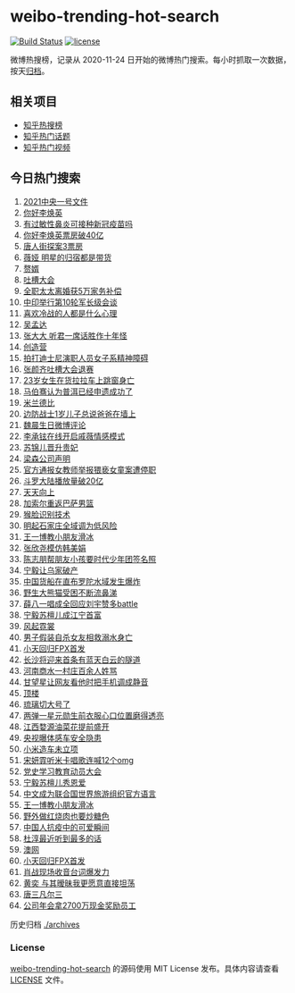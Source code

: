 # weibo-trending-hot-search

[![Build Status](https://github.com/justjavac/weibo-trending-hot-search/workflows/ci/badge.svg?branch=master)](https://github.com/justjavac/weibo-trending-hot-search/actions)
[![license](https://img.shields.io/github/license/justjavac/weibo-trending-hot-search)](https://github.com/justjavac/weibo-trending-hot-search/blob/master/LICENSE)

微博热搜榜，记录从 2020-11-24 日开始的微博热门搜索。每小时抓取一次数据，按天[归档](./archives)。

## 相关项目

- [知乎热搜榜](https://github.com/justjavac/zhihu-trending-top-search)
- [知乎热门话题](https://github.com/justjavac/zhihu-trending-hot-questions)
- [知乎热门视频](https://github.com/justjavac/zhihu-trending-hot-video)

## 今日热门搜索

<!-- BEGIN -->
<!-- 最后更新时间 Mon Feb 22 2021 05:12:32 GMT+0800 (CST) -->
1. [2021中央一号文件](https://s.weibo.com//weibo?q=%232021%E4%B8%AD%E5%A4%AE%E4%B8%80%E5%8F%B7%E6%96%87%E4%BB%B6%23&Refer=new_time)
1. [你好李焕英](https://s.weibo.com//weibo?q=%E4%BD%A0%E5%A5%BD%E6%9D%8E%E7%84%95%E8%8B%B1&Refer=top)
1. [有过敏性鼻炎可接种新冠疫苗吗](https://s.weibo.com//weibo?q=%23%E6%9C%89%E8%BF%87%E6%95%8F%E6%80%A7%E9%BC%BB%E7%82%8E%E5%8F%AF%E6%8E%A5%E7%A7%8D%E6%96%B0%E5%86%A0%E7%96%AB%E8%8B%97%E5%90%97%23&Refer=top)
1. [你好李焕英票房破40亿](https://s.weibo.com//weibo?q=%23%E4%BD%A0%E5%A5%BD%E6%9D%8E%E7%84%95%E8%8B%B1%E7%A5%A8%E6%88%BF%E7%A0%B440%E4%BA%BF%23&Refer=top)
1. [唐人街探案3票房](https://s.weibo.com//weibo?q=%23%E5%94%90%E4%BA%BA%E8%A1%97%E6%8E%A2%E6%A1%883%E7%A5%A8%E6%88%BF%23&Refer=top)
1. [薇娅 明星的归宿都是带货](https://s.weibo.com//weibo?q=%E8%96%87%E5%A8%85%20%E6%98%8E%E6%98%9F%E7%9A%84%E5%BD%92%E5%AE%BF%E9%83%BD%E6%98%AF%E5%B8%A6%E8%B4%A7&Refer=top)
1. [赘婿](https://s.weibo.com//weibo?q=%E8%B5%98%E5%A9%BF&Refer=top)
1. [吐槽大会](https://s.weibo.com//weibo?q=%E5%90%90%E6%A7%BD%E5%A4%A7%E4%BC%9A&Refer=top)
1. [全职太太离婚获5万家务补偿](https://s.weibo.com//weibo?q=%23%E5%85%A8%E8%81%8C%E5%A4%AA%E5%A4%AA%E7%A6%BB%E5%A9%9A%E8%8E%B75%E4%B8%87%E5%AE%B6%E5%8A%A1%E8%A1%A5%E5%81%BF%23&Refer=top)
1. [中印举行第10轮军长级会谈](https://s.weibo.com//weibo?q=%23%E4%B8%AD%E5%8D%B0%E4%B8%BE%E8%A1%8C%E7%AC%AC10%E8%BD%AE%E5%86%9B%E9%95%BF%E7%BA%A7%E4%BC%9A%E8%B0%88%23&Refer=top)
1. [喜欢冷战的人都是什么心理](https://s.weibo.com//weibo?q=%23%E5%96%9C%E6%AC%A2%E5%86%B7%E6%88%98%E7%9A%84%E4%BA%BA%E9%83%BD%E6%98%AF%E4%BB%80%E4%B9%88%E5%BF%83%E7%90%86%23&Refer=top)
1. [吴孟达](https://s.weibo.com//weibo?q=%E5%90%B4%E5%AD%9F%E8%BE%BE&Refer=top)
1. [张大大 听君一席话胜作十年怪](https://s.weibo.com//weibo?q=%E5%BC%A0%E5%A4%A7%E5%A4%A7%20%E5%90%AC%E5%90%9B%E4%B8%80%E5%B8%AD%E8%AF%9D%E8%83%9C%E4%BD%9C%E5%8D%81%E5%B9%B4%E6%80%AA&Refer=top)
1. [创造营](https://s.weibo.com//weibo?q=%E5%88%9B%E9%80%A0%E8%90%A5&Refer=top)
1. [拍打迪士尼演职人员女子系精神障碍](https://s.weibo.com//weibo?q=%23%E6%8B%8D%E6%89%93%E8%BF%AA%E5%A3%AB%E5%B0%BC%E6%BC%94%E8%81%8C%E4%BA%BA%E5%91%98%E5%A5%B3%E5%AD%90%E7%B3%BB%E7%B2%BE%E7%A5%9E%E9%9A%9C%E7%A2%8D%23&Refer=top)
1. [张颜齐吐槽大会退赛](https://s.weibo.com//weibo?q=%23%E5%BC%A0%E9%A2%9C%E9%BD%90%E5%90%90%E6%A7%BD%E5%A4%A7%E4%BC%9A%E9%80%80%E8%B5%9B%23&Refer=top)
1. [23岁女生在货拉拉车上跳窗身亡](https://s.weibo.com//weibo?q=%2323%E5%B2%81%E5%A5%B3%E7%94%9F%E5%9C%A8%E8%B4%A7%E6%8B%89%E6%8B%89%E8%BD%A6%E4%B8%8A%E8%B7%B3%E7%AA%97%E8%BA%AB%E4%BA%A1%23&Refer=top)
1. [马伯骞认为普洱已经申遗成功了](https://s.weibo.com//weibo?q=%23%E9%A9%AC%E4%BC%AF%E9%AA%9E%E8%AE%A4%E4%B8%BA%E6%99%AE%E6%B4%B1%E5%B7%B2%E7%BB%8F%E7%94%B3%E9%81%97%E6%88%90%E5%8A%9F%E4%BA%86%23&Refer=top)
1. [米兰德比](https://s.weibo.com//weibo?q=%E7%B1%B3%E5%85%B0%E5%BE%B7%E6%AF%94&Refer=top)
1. [边防战士1岁儿子总说爸爸在墙上](https://s.weibo.com//weibo?q=%23%E8%BE%B9%E9%98%B2%E6%88%98%E5%A3%AB1%E5%B2%81%E5%84%BF%E5%AD%90%E6%80%BB%E8%AF%B4%E7%88%B8%E7%88%B8%E5%9C%A8%E5%A2%99%E4%B8%8A%23&Refer=top)
1. [魏晨生日微博评论](https://s.weibo.com//weibo?q=%23%E9%AD%8F%E6%99%A8%E7%94%9F%E6%97%A5%E5%BE%AE%E5%8D%9A%E8%AF%84%E8%AE%BA%23&Refer=top)
1. [李承铉在线开启戚薇情感模式](https://s.weibo.com//weibo?q=%23%E6%9D%8E%E6%89%BF%E9%93%89%E5%9C%A8%E7%BA%BF%E5%BC%80%E5%90%AF%E6%88%9A%E8%96%87%E6%83%85%E6%84%9F%E6%A8%A1%E5%BC%8F%23&Refer=top)
1. [苏锦儿晋升贵妃](https://s.weibo.com//weibo?q=%23%E8%8B%8F%E9%94%A6%E5%84%BF%E6%99%8B%E5%8D%87%E8%B4%B5%E5%A6%83%23&Refer=top)
1. [梁森公司声明](https://s.weibo.com//weibo?q=%23%E6%A2%81%E6%A3%AE%E5%85%AC%E5%8F%B8%E5%A3%B0%E6%98%8E%23&Refer=top)
1. [官方通报女教师举报猥亵女童案遭停职](https://s.weibo.com//weibo?q=%23%E5%AE%98%E6%96%B9%E9%80%9A%E6%8A%A5%E5%A5%B3%E6%95%99%E5%B8%88%E4%B8%BE%E6%8A%A5%E7%8C%A5%E4%BA%B5%E5%A5%B3%E7%AB%A5%E6%A1%88%E9%81%AD%E5%81%9C%E8%81%8C%23&Refer=top)
1. [斗罗大陆播放量破20亿](https://s.weibo.com//weibo?q=%23%E6%96%97%E7%BD%97%E5%A4%A7%E9%99%86%E6%92%AD%E6%94%BE%E9%87%8F%E7%A0%B420%E4%BA%BF%23&Refer=top)
1. [天天向上](https://s.weibo.com//weibo?q=%E5%A4%A9%E5%A4%A9%E5%90%91%E4%B8%8A&Refer=top)
1. [加索尔重返巴萨男篮](https://s.weibo.com//weibo?q=%E5%8A%A0%E7%B4%A2%E5%B0%94%E9%87%8D%E8%BF%94%E5%B7%B4%E8%90%A8%E7%94%B7%E7%AF%AE&Refer=top)
1. [猴脸识别技术](https://s.weibo.com//weibo?q=%23%E7%8C%B4%E8%84%B8%E8%AF%86%E5%88%AB%E6%8A%80%E6%9C%AF%23&Refer=top)
1. [明起石家庄全域调为低风险](https://s.weibo.com//weibo?q=%23%E6%98%8E%E8%B5%B7%E7%9F%B3%E5%AE%B6%E5%BA%84%E5%85%A8%E5%9F%9F%E8%B0%83%E4%B8%BA%E4%BD%8E%E9%A3%8E%E9%99%A9%23&Refer=top)
1. [王一博教小朋友滑冰](https://s.weibo.com//weibo?q=%E7%8E%8B%E4%B8%80%E5%8D%9A%E6%95%99%E5%B0%8F%E6%9C%8B%E5%8F%8B%E6%BB%91%E5%86%B0&Refer=top)
1. [张欣尧模仿韩美娟](https://s.weibo.com//weibo?q=%23%E5%BC%A0%E6%AC%A3%E5%B0%A7%E6%A8%A1%E4%BB%BF%E9%9F%A9%E7%BE%8E%E5%A8%9F%23&Refer=top)
1. [陈志朋帮朋友小孩要时代少年团签名照](https://s.weibo.com//weibo?q=%23%E9%99%88%E5%BF%97%E6%9C%8B%E5%B8%AE%E6%9C%8B%E5%8F%8B%E5%B0%8F%E5%AD%A9%E8%A6%81%E6%97%B6%E4%BB%A3%E5%B0%91%E5%B9%B4%E5%9B%A2%E7%AD%BE%E5%90%8D%E7%85%A7%23&Refer=top)
1. [宁毅让乌家破产](https://s.weibo.com//weibo?q=%23%E5%AE%81%E6%AF%85%E8%AE%A9%E4%B9%8C%E5%AE%B6%E7%A0%B4%E4%BA%A7%23&Refer=top)
1. [中国货船在直布罗陀水域发生爆炸](https://s.weibo.com//weibo?q=%E4%B8%AD%E5%9B%BD%E8%B4%A7%E8%88%B9%E5%9C%A8%E7%9B%B4%E5%B8%83%E7%BD%97%E9%99%80%E6%B0%B4%E5%9F%9F%E5%8F%91%E7%94%9F%E7%88%86%E7%82%B8&Refer=top)
1. [野生大熊猫受困不断流鼻涕](https://s.weibo.com//weibo?q=%E9%87%8E%E7%94%9F%E5%A4%A7%E7%86%8A%E7%8C%AB%E5%8F%97%E5%9B%B0%E4%B8%8D%E6%96%AD%E6%B5%81%E9%BC%BB%E6%B6%95&Refer=top)
1. [薛八一唱成全回应刘宇赞多battle](https://s.weibo.com//weibo?q=%23%E8%96%9B%E5%85%AB%E4%B8%80%E5%94%B1%E6%88%90%E5%85%A8%E5%9B%9E%E5%BA%94%E5%88%98%E5%AE%87%E8%B5%9E%E5%A4%9Abattle%23&Refer=top)
1. [宁毅苏檀儿成江宁首富](https://s.weibo.com//weibo?q=%23%E5%AE%81%E6%AF%85%E8%8B%8F%E6%AA%80%E5%84%BF%E6%88%90%E6%B1%9F%E5%AE%81%E9%A6%96%E5%AF%8C%23&Refer=top)
1. [风起霓裳](https://s.weibo.com//weibo?q=%E9%A3%8E%E8%B5%B7%E9%9C%93%E8%A3%B3&Refer=top)
1. [男子假装自杀女友相救溺水身亡](https://s.weibo.com//weibo?q=%23%E7%94%B7%E5%AD%90%E5%81%87%E8%A3%85%E8%87%AA%E6%9D%80%E5%A5%B3%E5%8F%8B%E7%9B%B8%E6%95%91%E6%BA%BA%E6%B0%B4%E8%BA%AB%E4%BA%A1%23&Refer=top)
1. [小天回归FPX首发](https://s.weibo.com//weibo?q=%E5%B0%8F%E5%A4%A9%E5%9B%9E%E5%BD%92FPX%E9%A6%96%E5%8F%91&Refer=top)
1. [长沙将迎来首条有蓝天白云的隧道](https://s.weibo.com//weibo?q=%E9%95%BF%E6%B2%99%E5%B0%86%E8%BF%8E%E6%9D%A5%E9%A6%96%E6%9D%A1%E6%9C%89%E8%93%9D%E5%A4%A9%E7%99%BD%E4%BA%91%E7%9A%84%E9%9A%A7%E9%81%93&Refer=top)
1. [河南商水一村庄百余人姓骂](https://s.weibo.com//weibo?q=%E6%B2%B3%E5%8D%97%E5%95%86%E6%B0%B4%E4%B8%80%E6%9D%91%E5%BA%84%E7%99%BE%E4%BD%99%E4%BA%BA%E5%A7%93%E9%AA%82&Refer=top)
1. [甘望星让网友看他时把手机调成静音](https://s.weibo.com//weibo?q=%23%E7%94%98%E6%9C%9B%E6%98%9F%E8%AE%A9%E7%BD%91%E5%8F%8B%E7%9C%8B%E4%BB%96%E6%97%B6%E6%8A%8A%E6%89%8B%E6%9C%BA%E8%B0%83%E6%88%90%E9%9D%99%E9%9F%B3%23&Refer=top)
1. [顶楼](https://s.weibo.com//weibo?q=%E9%A1%B6%E6%A5%BC&Refer=top)
1. [琉璃切大号了](https://s.weibo.com//weibo?q=%23%E7%90%89%E7%92%83%E5%88%87%E5%A4%A7%E5%8F%B7%E4%BA%86%23&Refer=top)
1. [两弹一星元勋生前衣服心口位置磨得透亮](https://s.weibo.com//weibo?q=%23%E4%B8%A4%E5%BC%B9%E4%B8%80%E6%98%9F%E5%85%83%E5%8B%8B%E7%94%9F%E5%89%8D%E8%A1%A3%E6%9C%8D%E5%BF%83%E5%8F%A3%E4%BD%8D%E7%BD%AE%E7%A3%A8%E5%BE%97%E9%80%8F%E4%BA%AE%23&Refer=top)
1. [江西婺源油菜花提前盛开](https://s.weibo.com//weibo?q=%23%E6%B1%9F%E8%A5%BF%E5%A9%BA%E6%BA%90%E6%B2%B9%E8%8F%9C%E8%8A%B1%E6%8F%90%E5%89%8D%E7%9B%9B%E5%BC%80%23&Refer=top)
1. [央视曝体感车安全隐患](https://s.weibo.com//weibo?q=%23%E5%A4%AE%E8%A7%86%E6%9B%9D%E4%BD%93%E6%84%9F%E8%BD%A6%E5%AE%89%E5%85%A8%E9%9A%90%E6%82%A3%23&Refer=top)
1. [小米造车未立项](https://s.weibo.com//weibo?q=%E5%B0%8F%E7%B1%B3%E9%80%A0%E8%BD%A6%E6%9C%AA%E7%AB%8B%E9%A1%B9&Refer=top)
1. [宋妍霏听米卡唱歌连喊12个omg](https://s.weibo.com//weibo?q=%23%E5%AE%8B%E5%A6%8D%E9%9C%8F%E5%90%AC%E7%B1%B3%E5%8D%A1%E5%94%B1%E6%AD%8C%E8%BF%9E%E5%96%8A12%E4%B8%AAomg%23&Refer=top)
1. [党史学习教育动员大会](https://s.weibo.com//weibo?q=%23%E5%85%9A%E5%8F%B2%E5%AD%A6%E4%B9%A0%E6%95%99%E8%82%B2%E5%8A%A8%E5%91%98%E5%A4%A7%E4%BC%9A%23&Refer=new_time)
1. [宁毅苏檀儿秀恩爱](https://s.weibo.com//weibo?q=%23%E5%AE%81%E6%AF%85%E8%8B%8F%E6%AA%80%E5%84%BF%E7%A7%80%E6%81%A9%E7%88%B1%23&Refer=top)
1. [中文成为联合国世界旅游组织官方语言](https://s.weibo.com//weibo?q=%23%E4%B8%AD%E6%96%87%E6%88%90%E4%B8%BA%E8%81%94%E5%90%88%E5%9B%BD%E4%B8%96%E7%95%8C%E6%97%85%E6%B8%B8%E7%BB%84%E7%BB%87%E5%AE%98%E6%96%B9%E8%AF%AD%E8%A8%80%23&Refer=new_time)
1. [王一博教小朋友滑冰](https://s.weibo.com//weibo?q=%23%E7%8E%8B%E4%B8%80%E5%8D%9A%E6%95%99%E5%B0%8F%E6%9C%8B%E5%8F%8B%E6%BB%91%E5%86%B0%23&Refer=top)
1. [野外做红烧肉也要炒糖色](https://s.weibo.com//weibo?q=%23%E9%87%8E%E5%A4%96%E5%81%9A%E7%BA%A2%E7%83%A7%E8%82%89%E4%B9%9F%E8%A6%81%E7%82%92%E7%B3%96%E8%89%B2%23&Refer=top)
1. [中国人抗疫中的可爱瞬间](https://s.weibo.com//weibo?q=%23%E4%B8%AD%E5%9B%BD%E4%BA%BA%E6%8A%97%E7%96%AB%E4%B8%AD%E7%9A%84%E5%8F%AF%E7%88%B1%E7%9E%AC%E9%97%B4%23&Refer=new_time)
1. [杜淳最近听到最多的话](https://s.weibo.com//weibo?q=%23%E6%9D%9C%E6%B7%B3%E6%9C%80%E8%BF%91%E5%90%AC%E5%88%B0%E6%9C%80%E5%A4%9A%E7%9A%84%E8%AF%9D%23&Refer=top)
1. [澳网](https://s.weibo.com//weibo?q=%E6%BE%B3%E7%BD%91&Refer=top)
1. [小天回归FPX首发](https://s.weibo.com//weibo?q=%23%E5%B0%8F%E5%A4%A9%E5%9B%9E%E5%BD%92FPX%E9%A6%96%E5%8F%91%23&Refer=top)
1. [肖战现场收音台词爆发力](https://s.weibo.com//weibo?q=%23%E8%82%96%E6%88%98%E7%8E%B0%E5%9C%BA%E6%94%B6%E9%9F%B3%E5%8F%B0%E8%AF%8D%E7%88%86%E5%8F%91%E5%8A%9B%23&Refer=top)
1. [黄奕 与其暧昧我更愿意直接坦荡](https://s.weibo.com//weibo?q=%E9%BB%84%E5%A5%95%20%E4%B8%8E%E5%85%B6%E6%9A%A7%E6%98%A7%E6%88%91%E6%9B%B4%E6%84%BF%E6%84%8F%E7%9B%B4%E6%8E%A5%E5%9D%A6%E8%8D%A1&Refer=top)
1. [唐三凡尔三](https://s.weibo.com//weibo?q=%23%E5%94%90%E4%B8%89%E5%87%A1%E5%B0%94%E4%B8%89%23&Refer=top)
1. [公司年会拿2700万现金奖励员工](https://s.weibo.com//weibo?q=%23%E5%85%AC%E5%8F%B8%E5%B9%B4%E4%BC%9A%E6%8B%BF2700%E4%B8%87%E7%8E%B0%E9%87%91%E5%A5%96%E5%8A%B1%E5%91%98%E5%B7%A5%23&Refer=top)
<!-- END -->

历史归档 [./archives](./archives)

### License

[weibo-trending-hot-search](https://github.com/justjavac/weibo-trending-hot-search) 的源码使用 MIT License 发布。具体内容请查看 [LICENSE](./LICENSE) 文件。
